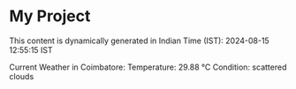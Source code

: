 # My Project

This content is dynamically generated in Indian Time (IST): 2024-08-15 12:55:15 IST


Current Weather in Coimbatore:
Temperature: 29.88 °C
Condition: scattered clouds
